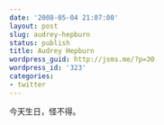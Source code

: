```yaml
---
date: '2008-05-04 21:07:00'
layout: post
slug: audrey-hepburn
status: publish
title: Audrey Hepburn
wordpress_guid: http://jsms.me/?p=30
wordpress_id: '323'
categories:
- twitter
---
```


今天生日，怪不得。  

